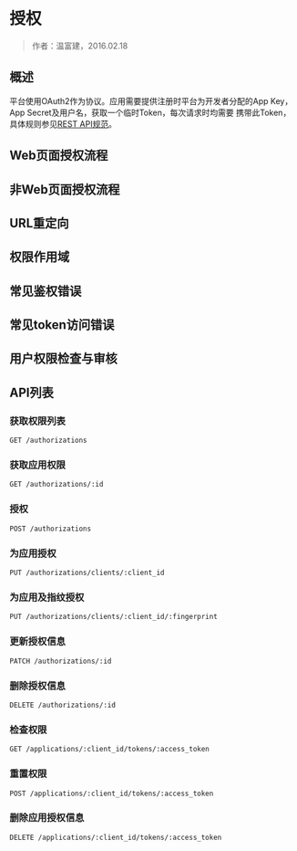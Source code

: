 授权
====================

> 作者：温富建，2016.02.18

概述
---------------------

平台使用OAuth2作为协议。应用需要提供注册时平台为开发者分配的App Key，App Secret及用户名，获取一个临时Token，每次请求时均需要
携带此Token，具体规则参见[REST API规范](../../convention/rest-specification.html)。

Web页面授权流程
---------------------

非Web页面授权流程
---------------------

URL重定向
---------------------

权限作用域
---------------------

常见鉴权错误
---------------------

常见token访问错误
---------------------

用户权限检查与审核
---------------------

API列表
---------------------

### 获取权限列表

	GET /authorizations

### 获取应用权限

	GET /authorizations/:id

### 授权

	POST /authorizations
	
### 为应用授权

	PUT /authorizations/clients/:client_id
	
### 为应用及指纹授权

	PUT /authorizations/clients/:client_id/:fingerprint
	
### 更新授权信息

	PATCH /authorizations/:id
	
### 删除授权信息

	DELETE /authorizations/:id
	
### 检查权限
	
	GET /applications/:client_id/tokens/:access_token
	
### 重置权限

	POST /applications/:client_id/tokens/:access_token
	
### 删除应用授权信息

	DELETE /applications/:client_id/tokens/:access_token
